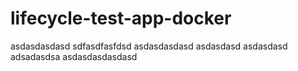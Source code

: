 # lifecycle-test-app-docker
asdasdasdasd
sdfasdfasfdsd
asdasdasdasd
asdasdasd
asdasdasd
adsadasdsa
asdasdasdasdasd
